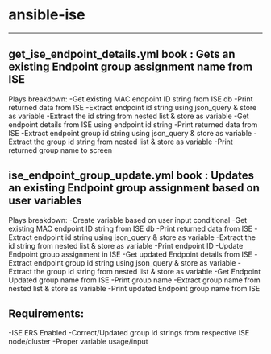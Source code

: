 # ansible-ise
---------------------------
get_ise_endpoint_details.yml book : Gets an existing Endpoint group assignment name from ISE
---------------------------
Plays breakdown:
-Get existing MAC endpoint ID string from ISE db
-Print returned data from ISE
-Extract endpoint id string using json_query & store as variable
-Extract the id string from nested list & store as variable
-Get endpoint details from ISE using endpoint id string
-Print returned data from ISE
-Extract endpoint group id string using json_query & store as variable
-Extract the group id string from nested list & store as variable
-Print returned group name to screen

ise_endpoint_group_update.yml book : Updates an existing Endpoint group assignment based on user variables
---------------------------
Plays breakdown:
-Create variable based on user input conditional
-Get existing MAC endpoint ID string from ISE db
-Print returned data from ISE
-Extract endpoint id string using json_query & store as variable
-Extract the id string from nested list & store as variable
-Print endpoint ID
-Update Endpoint group assignment in ISE
-Get updated Endpoint details from ISE
-Extract endpoint group id string using json_query & store as variable
-Extract the group id string from nested list & store as variable
-Get Endpoint Updated group name from ISE
-Print group name
-Extract group name from nested list & store as variable
-Print updated Endpoint group name from ISE

Requirements:
---------------------------
-ISE ERS Enabled
-Correct/Updated group id strings from respective ISE node/cluster
-Proper variable usage/input
